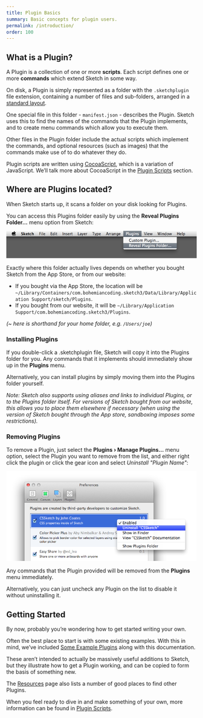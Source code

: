 ```yaml
---
title: Plugin Basics
summary: Basic concepts for plugin users.
permalink: /introduction/
order: 100
---
```


## What is a Plugin?

A Plugin is a collection of one or more **scripts**. Each script defines one or more **commands** which extend Sketch in some way.

On disk, a Plugin is simply represented as a folder with the `.sketchplugin` file extension, containing a number of files and sub-folders, arranged in a [standard layout](/introduction/plugin-bundles/).

One special file in this folder - `manifest.json` - describes the Plugin. Sketch uses this to find the names of the commands that the Plugin implements, and to create menu commands which allow you to execute them.

Other files in the Plugin folder include the actual scripts which implement the commands, and optional resources (such as images) that the commands make use of to do whatever they do.

Plugin scripts are written using [CocoaScript](https://github.com/ccgus/CocoaScript), which is a variation of JavaScript. We’ll talk more about CocoaScript in the [Plugin Scripts](/introduction/plugin-scripts/) section.

## Where are Plugins located?

When Sketch starts up, it scans a folder on your disk looking for Plugins.

You can access this Plugins folder easily by using the **Reveal Plugins Folder…** menu option from Sketch:

![](/images/developer/menu-plugins-reveal.png)


Exactly where this folder actually lives depends on whether you bought Sketch from the App Store, or from our website:

- If you bought via the App Store, the location will be `~/Library/Containers/com.bohemiancoding.sketch3/Data/Library/Application Support/sketch/Plugins`.
- If you bought from our website, it will be `~/Library/Application Support/com.bohemiancoding.sketch3/Plugins`.

*(~ here is shorthand for your home folder, e.g. `/Users/joe`)*

### Installing Plugins

If you double-click a .sketchplugin file, Sketch will copy it into the Plugins folder for you. Any commands that it implements should immediately show up in the **Plugins** menu.

Alternatively, you can install plugins by simply moving them into the Plugins folder yourself.

*Note: Sketch also supports using aliases and links to individual Plugins, or to the Plugins folder itself. For versions of Sketch bought from our website, this allows you to place them elsewhere if necessary (when using the version of Sketch bought through the App store, sandboxing imposes some restrictions).*


### Removing Plugins

To remove a Plugin, just select the **Plugins › Manage Plugins…** menu option, select the Plugin you want to remove from the list, and either right click the plugin or click the gear icon and select *Uninstall "Plugin Name"*:

![](/images/developer/plugin-uninstall.png)

Any commands that the Plugin provided will be removed from the **Plugins** menu immediately.

Alternatively, you can just uncheck any Plugin on the list to disable it without uninstalling it.

## Getting Started

By now, probably you’re wondering how to get started writing your own.

Often the best place to start is with some existing examples. With this in mind, we’ve included [Some Example Plugins](/resources/#sample-plugins) along with this documentation.

These aren’t intended to actually be massively useful additions to Sketch, but they illustrate how to get a Plugin working, and can be copied to form the basis of something new.

The [Resources](/resources/) page also lists a number of good places to find other Plugins.

When you feel ready to dive in and make something of your own, more information can be found in [Plugin Scripts](/introduction/plugin-scripts/).
